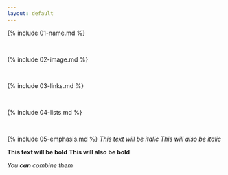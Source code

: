 ```yaml
---
layout: default
---
```


{% include 01-name.md %}

<br>

{% include 02-image.md %}

<br>

{% include 03-links.md %}

<br>

{% include 04-lists.md %}

<br>

{% include 05-emphasis.md %}
*This text will be italic*
_This will also be italic_

**This text will be bold**
__This will also be bold__

_You **can** combine them_
